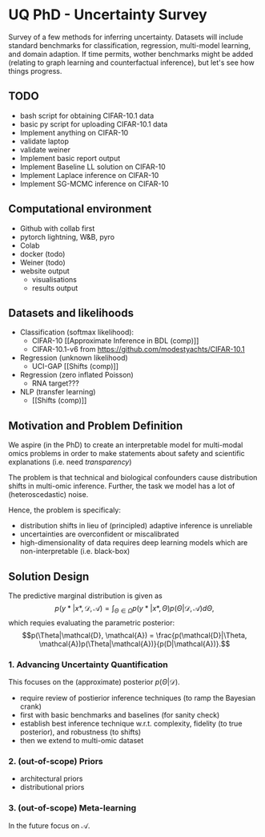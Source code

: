# UQ PhD - Uncertainty Survey
Survey of a few methods for inferring uncertainty. Datasets will include standard benchmarks for classification, regression, multi-model learning, and domain adaption. If time permits, wother benchmarks might be added (relating to graph learning and counterfactual inference), but let's see how things progress.

## TODO 
- bash script for obtaining CIFAR-10.1 data
- basic py script for uploading CIFAR-10.1 data
- Implement anything on CIFAR-10 
- validate laptop 
- validate weiner
- Implement basic report output
- Implement Baseline LL solution on CIFAR-10
- Implement Laplace inference on CIFAR-10 
- Implement SG-MCMC inference on CIFAR-10

## Computational environment
-   Github with collab first
-   pytorch lightning, W&B, pyro
-   Colab 
-   docker (todo)
-   Weiner (todo)
-   website output
	-   visualisations
	-   results output

## Datasets and likelihoods
-   Classification (softmax likelihood):
	-   CIFAR-10 [[Approximate Inference in BDL (comp)]]
	-   CIFAR-10.1-v6 from https://github.com/modestyachts/CIFAR-10.1
-   Regression (unknown likelihood)
	-   UCI-GAP [[Shifts (comp)]]
-   Regression (zero inflated Poisson)
	-   RNA target???
-   NLP (transfer learning)
	-   [[Shifts (comp)]]

## Motivation and Problem Definition
We aspire (in the PhD) to create an interpretable model for multi-modal omics problems in order to make statements about safety and scientific explanations (i.e. need *transparency*) 

The problem is that technical and biological confounders cause distribution shifts in multi-omic inference. Further, the task we model has a lot of (heteroscedastic) noise.

Hence, the problem is specificaly:
- distribution shifts in lieu of (principled) adaptive inference is unreliable
- uncertainties are overconfident or miscalibrated
- high-dimensionality of data requires deep learning models which are non-interpretable (i.e. black-box)

## Solution Design

The predictive marginal distribution is given as
$$p(y*|x*, \mathcal{D}, \mathcal{A}) = \int_{\Theta \in \Omega}{p(y*|x*,\Theta)p(\Theta|\mathcal{D}, \mathcal{A})} d\Theta,$$
which requies evaluating the parametric posterior:
$$p(\Theta|\mathcal{D}, \mathcal{A}) = \frac{p(\mathcal{D}|\Theta, \mathcal{A})p(\Theta|\mathcal{A})}{p(D|\mathcal{A})}.$$
### 1. Advancing Uncertainty Quantification 
This focuses on the (approximate) posterior $p(\Theta|\mathcal{D})$.

- require review of postierior inference techniques (to ramp the Bayesian crank)
- first with basic benchmarks and baselines (for sanity check)
- establish best inference technique w.r.t. complexity, fidelity (to true posterior), and robustness (to shifts)
- then we extend to multi-omic dataset 

### 2. (out-of-scope) Priors
- architectural priors
- distributional priors

### 3. (out-of-scope) Meta-learning
In the future focus on $\mathcal{A}$.
